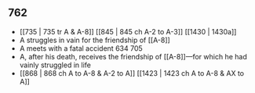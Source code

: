 ## 762
- [[735 | 735 tr A &amp; A-8]] [[845 | 845 ch A-2 to A-3]] [[1430 | 1430a]] 
- A struggles in vain for the friendship of [[A-8]]
- A meets with a fatal accident 634 705
- A, after his death, receives the friendship of [[A-8]]—for which he had vainly struggled in life
- [[868 | 868 ch A to A-8 &amp; A-2 to A]] [[1423 | 1423 ch A to A-8 &amp; AX to A]] 

